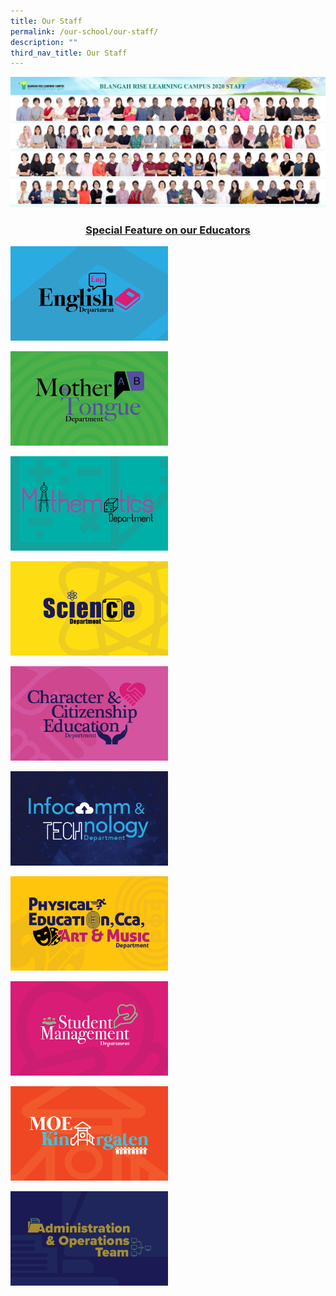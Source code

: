 ```yaml
---
title: Our Staff
permalink: /our-school/our-staff/
description: ""
third_nav_title: Our Staff
---
```

![](/images/Staff-photo.jpeg)

<h3 style="text-align: center;"><a href="https://moe-blangahrisepri-staging.netlify.app/2022/05/12/leveraging-e-pedagogy-to-impart-21st-cc-skills-miss-seow-wen-yi/">Special Feature on our Educators</a></h3>

<p><a href="https://moe-blangahrisepri-staging.netlify.app/our-school/our-staff/english-teachers/">
<img src="/images/Blangah-Rise-Departments1.jpeg" 
     style="width:50%">
</a></p>

<p><a href="https://moe-blangahrisepri-staging.netlify.app/our-school/our-staff/mother-tongue-teachers/">
<img src="/images/Blangah-Rise-Departments2.jpeg" 
     style="width:50%">
</a></p>

<p><a href="https://moe-blangahrisepri-staging.netlify.app/our-school/our-staff/mathematics-teachers/">
<img src="/images/Blangah-Rise-Departments3.jpeg" 
     style="width:50%">
</a></p>

<p><a href="https://moe-blangahrisepri-staging.netlify.app/our-school/our-staff/science-teachers/">
<img src="/images/Blangah-Rise-Departments4.jpeg" 
     style="width:50%">
</a></p>

<p><a href="https://moe-blangahrisepri-staging.netlify.app/our-school/our-staff/character-citizenship-education-teachers/">
<img src="/images/Blangah-Rise-Departments5.jpeg" 
     style="width:50%">
</a></p>

<p><a href="https://moe-blangahrisepri-staging.netlify.app/our-school/our-staff/information-communications-technology-teachers/">
<img src="/images/Blangah-Rise-Departments6.jpeg" 
     style="width:50%">
</a></p>

<p><a href="https://moe-blangahrisepri-staging.netlify.app/our-school/our-staff/pe-cca-art-and-music-teachers/">
<img src="/images/Blangah-Rise-Departments7.jpeg" 
     style="width:50%">
</a></p>

<p><a href="https://moe-blangahrisepri-staging.netlify.app/our-school/our-staff/student-management-teachers/">
<img src="/images/Blangah-Rise-Departments8.jpeg" 
     style="width:50%">
</a></p>

<p><a href="https://moe-blangahrisepri-staging.netlify.app/our-school/our-staff/moe-kindergarten-teachers/">
<img src="/images/Blangah-Rise-Departments9-1.jpeg" 
     style="width:50%">
</a></p>

<p><a href="https://moe-blangahrisepri-staging.netlify.app/our-community/administrative-and-operations-team/">
<img src="/images/Blangah-Rise-Departments10.jpeg" 
     style="width:50%">
</a></p>
